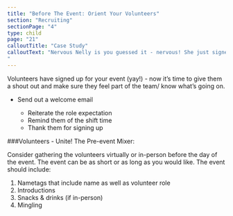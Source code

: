 ```yaml
---
title: "Before The Event: Orient Your Volunteers"
section: "Recruiting"
sectionPage: "4"
type: child
page: "21"
calloutTitle: "Case Study"
calloutText: "Nervous Nelly is you guessed it - nervous! She just signed up to volunteer for an event at her curling club. This is the first time she has signed up to volunteer and she is not sure what to expect. Luckily Coordinator Cal sends her an email a few days after signing up reminding her of her roles and volunteer time. In addition Cal suggests she joins the volunteer mixer, scheduled the day before the event so she can meet other volunteers and get a better sense of what to expect. After reading the email Nelly breathes a sigh of relief. She let’s Cal know she will be at the event. She is excited to volunteer and make new friends! 
"
---
```


Volunteers have signed up for your event (yay!) - now it’s time to give them a shout out and make sure they feel part of the team/ know what’s going on.

- Send out a welcome email

  - Reiterate the role expectation
  - Remind them of the shift time
  - Thank them for signing up

###Volunteers - Unite! The Pre-event Mixer:

Consider gathering the volunteers virtually or in-person before the day of the event. The event can be as short or as long as you would like. The event should include:

1. Nametags that include name as well as volunteer role
2. Introductions
3. Snacks & drinks (if in-person)
4. Mingling
